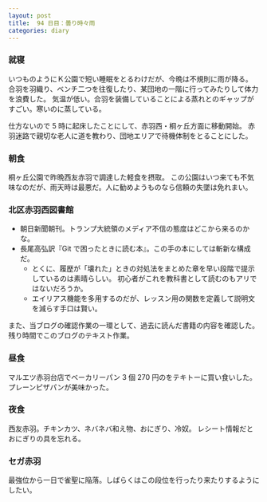 ```yaml
---
layout: post
title:  94 日目：曇り時々雨
categories: diary
---
```


### 就寝

いつものようにＫ公園で短い睡眠をとるわけだが、今晩は不規則に雨が降る。
合羽を羽織り、ベンチ二つを往復したり、某団地の一階に行ってみたりして体力を浪費した。
気温が低い。合羽を装備していることによる蒸れとのギャップがすごい。寒いのに蒸している。

仕方ないので 5 時に起床したことにして、赤羽西・桐ヶ丘方面に移動開始。
赤羽迷路で親切な老人に道を教わり、団地エリアで待機体制をとることにした。

### 朝食

桐ヶ丘公園で昨晩西友赤羽で調達した軽食を摂取。
この公園はいつ来ても不気味なのだが、雨天時は最悪だ。人に勧めようものなら信頼の失墜は免れまい。

### 北区赤羽西図書館

* 朝日新聞朝刊。トランプ大統領のメディア不信の態度はどこから来るのかな。
* 長尾高弘訳『Git で困ったときに読む本』。この手の本にしては斬新な構成だ。
  * とくに、履歴が「壊れた」ときの対処法をまとめた章を早い段階で提示しているのは素晴らしい。
    初心者がこれを教科書として読むのもアリではないだろうか。
  * エイリアス機能を多用するのだが、レッスン用の関数を定義して説明文を減らす手口は賢い。

また、当ブログの確認作業の一環として、過去に読んだ書籍の内容を確認した。
残り時間でこのブログのテキスト作業。

### 昼食

マルエツ赤羽台店でベーカリーパン 3 個 270 円のをテキトーに買い食いした。プレーンピザパンが美味かった。

### 夜食

西友赤羽。チキンカツ、ネバネバ和え物、おにぎり、冷奴。
レシート情報だとおにぎりの具を忘れる。

### セガ赤羽

最強位から一日で雀聖に陥落。しばらくはこの段位を行ったり来たりするようにしたい。
